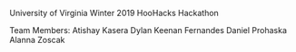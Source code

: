 University of Virginia Winter 2019 HooHacks Hackathon

Team Members:
  Atishay Kasera
  Dylan Keenan Fernandes
  Daniel Prohaska
  Alanna Zoscak
